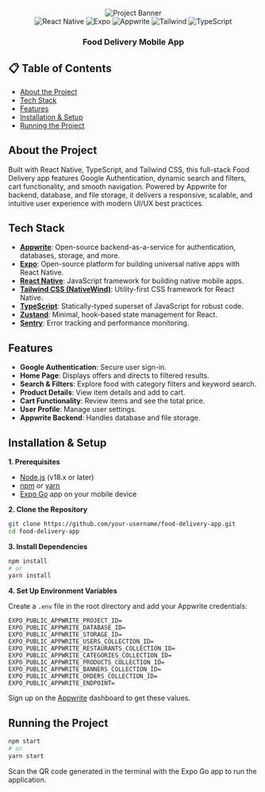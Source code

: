 <div align="center">
  <br />
    <img src="assets/readme/hero.png" alt="Project Banner">
  <br />

  <div>
    <img src="https://img.shields.io/badge/-React_Native-black?style=for-the-badge&logoColor=white&logo=react&color=61DAFB" alt="React Native" />
    <img src="https://img.shields.io/badge/-Expo-black?style=for-the-badge&logoColor=white&logo=expo&color=000020" alt="Expo" />
    <img src="https://img.shields.io/badge/-Appwrite-black?style=for-the-badge&logoColor=white&logo=appwrite&color=F02E65" alt="Appwrite" />
    <img src="https://img.shields.io/badge/-Tailwind-black?style=for-the-badge&logoColor=white&logo=tailwindcss&color=06B6D4" alt="Tailwind" />
    <img src="https://img.shields.io/badge/-TypeScript-black?style=for-the-badge&logoColor=white&logo=typescript&color=3178C6" alt="TypeScript" />
  </div>

  <h3 align="center">Food Delivery Mobile App</h3>
</div>

## 📋 Table of Contents

- [About the Project](#about-the-project)
- [Tech Stack](#tech-stack)
- [Features](#features)
- [Installation & Setup](#installation--setup)
- [Running the Project](#running-the-project)

## About the Project

Built with React Native, TypeScript, and Tailwind CSS, this full-stack Food Delivery app features Google Authentication, dynamic search and filters, cart functionality, and smooth navigation. Powered by Appwrite for backend, database, and file storage, it delivers a responsive, scalable, and intuitive user experience with modern UI/UX best practices.

## Tech Stack

- **[Appwrite](https://appwrite.io/)**: Open-source backend-as-a-service for authentication, databases, storage, and more.
- **[Expo](https://expo.dev/)**: Open-source platform for building universal native apps with React Native.
- **[React Native](https://reactnative.dev/)**: JavaScript framework for building native mobile apps.
- **[Tailwind CSS (NativeWind)](https://www.nativewind.dev/)**: Utility-first CSS framework for React Native.
- **[TypeScript](https://www.typescriptlang.org/)**: Statically-typed superset of JavaScript for robust code.
- **[Zustand](https://github.com/pmndrs/zustand)**: Minimal, hook-based state management for React.
- **[Sentry](https://sentry.io/)**: Error tracking and performance monitoring.

## Features

- **Google Authentication**: Secure user sign-in.
- **Home Page**: Displays offers and directs to filtered results.
- **Search & Filters**: Explore food with category filters and keyword search.
- **Product Details**: View item details and add to cart.
- **Cart Functionality**: Review items and see the total price.
- **User Profile**: Manage user settings.
- **Appwrite Backend**: Handles database and file storage.

## Installation & Setup

**1. Prerequisites**

- [Node.js](https://nodejs.org/) (v18.x or later)
- [npm](https://www.npmjs.com/) or [yarn](https://yarnpkg.com/)
- [Expo Go](https://expo.dev/go) app on your mobile device

**2. Clone the Repository**

```bash
git clone https://github.com/your-username/food-delivery-app.git
cd food-delivery-app
```

**3. Install Dependencies**

```bash
npm install
# or
yarn install
```

**4. Set Up Environment Variables**

Create a `.env` file in the root directory and add your Appwrite credentials:

```
EXPO_PUBLIC_APPWRITE_PROJECT_ID=
EXPO_PUBLIC_APPWRITE_DATABASE_ID=
EXPO_PUBLIC_APPWRITE_STORAGE_ID=
EXPO_PUBLIC_APPWRITE_USERS_COLLECTION_ID=
EXPO_PUBLIC_APPWRITE_RESTAURANTS_COLLECTION_ID=
EXPO_PUBLIC_APPWRITE_CATEGORIES_COLLECTION_ID=
EXPO_PUBLIC_APPWRITE_PRODUCTS_COLLECTION_ID=
EXPO_PUBLIC_APPWRITE_BANNERS_COLLECTION_ID=
EXPO_PUBLIC_APPWRITE_ORDERS_COLLECTION_ID=
EXPO_PUBLIC_APPWRITE_ENDPOINT=
```

Sign up on the [Appwrite](https://appwrite.io/) dashboard to get these values.

## Running the Project

```bash
npm start
# or
yarn start
```

Scan the QR code generated in the terminal with the Expo Go app to run the application.
